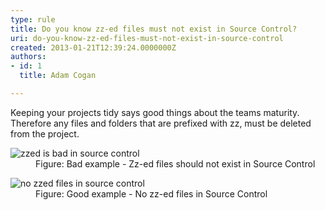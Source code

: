 ```yaml
---
type: rule
title: Do you know zz-ed files must not exist in Source Control?
uri: do-you-know-zz-ed-files-must-not-exist-in-source-control
created: 2013-01-21T12:39:24.0000000Z
authors:
- id: 1
  title: Adam Cogan

---
```




<span class='intro'> <p>Keeping your projects tidy says good things about the teams maturity. Therefore any files and folders that are prefixed with zz, must be deleted from the project.</p> </span>

<dl class="badImage"><dt> 
      <img alt="zzed is bad in source control" src="/SoftwareDevelopment/RulesToBetterDotNETProjects/PublishingImages/zzed-bad.jpg" /> 
   </dt><dd>Figure&#58; Bad example - Zz-ed files should not exist in Source Control</dd></dl>
<dl class="goodImage"><dt>
      <img alt="no zzed files in source control" src="/SoftwareDevelopment/RulesToBetterDotNETProjects/PublishingImages/zzed-good.jpg" />
   </dt><dd>Figure&#58; Good example - No zz-ed files in Source Control</dd></dl>


